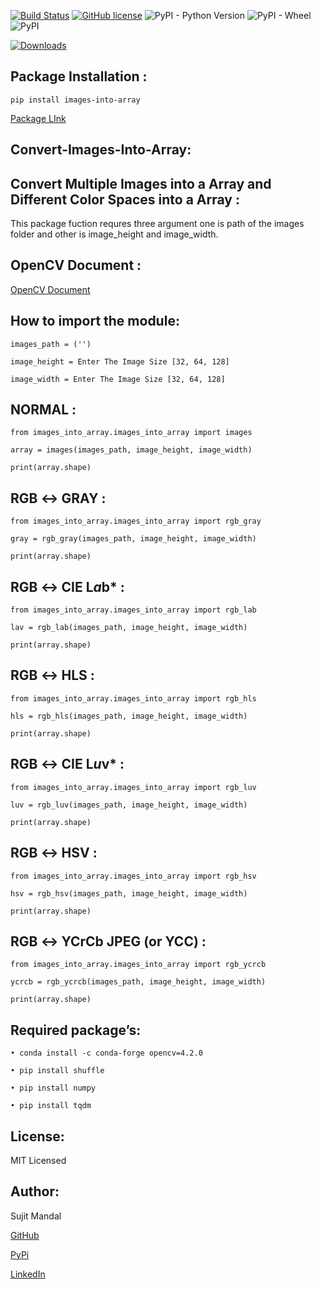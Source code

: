 [![Build Status](https://travis-ci.org/sujitmandal/images-into-array.svg?branch=master)](https://travis-ci.org/sujitmandal/images-into-array) [![GitHub license](https://img.shields.io/github/license/sujitmandal/images-into-array)](https://github.com/sujitmandal/images-into-array/blob/master/LICENSE) ![PyPI - Python Version](https://img.shields.io/pypi/pyversions/images-into-array) ![PyPI - Wheel](https://img.shields.io/pypi/wheel/images-into-array) ![PyPI](https://img.shields.io/pypi/v/images-into-array)

[![Downloads](https://pepy.tech/badge/images-into-array)](https://pepy.tech/project/images-into-array) 

## Package Installation : 
```
pip install images-into-array
```
[Package LInk](https://pypi.org/project/images-into-array/)

## Convert-Images-Into-Array:
Convert Multiple Images into a Array and Different Color Spaces into a Array :
------------------------------------------------------------------------------
This package fuction requres three argument one is path of the images folder and other is image_height and image_width.

OpenCV Document :
-----------------
[OpenCV Document](https://docs.opencv.org/3.4/de/d25/imgproc_color_conversions.html)

## How to import the module:
```
images_path = ('')

image_height = Enter The Image Size [32, 64, 128]

image_width = Enter The Image Size [32, 64, 128]
```
## NORMAL :
```
from images_into_array.images_into_array import images

array = images(images_path, image_height, image_width)

print(array.shape)
```
## RGB ↔ GRAY :
```
from images_into_array.images_into_array import rgb_gray

gray = rgb_gray(images_path, image_height, image_width)

print(array.shape)
```
## RGB ↔ CIE L*a*b* :
```
from images_into_array.images_into_array import rgb_lab

lav = rgb_lab(images_path, image_height, image_width)

print(array.shape)
```
## RGB ↔ HLS :
```
from images_into_array.images_into_array import rgb_hls

hls = rgb_hls(images_path, image_height, image_width)

print(array.shape)
```
## RGB ↔ CIE L*u*v* :
```
from images_into_array.images_into_array import rgb_luv

luv = rgb_luv(images_path, image_height, image_width)

print(array.shape)
```
## RGB ↔ HSV :
```
from images_into_array.images_into_array import rgb_hsv

hsv = rgb_hsv(images_path, image_height, image_width)

print(array.shape)
```
## RGB ↔ YCrCb JPEG (or YCC) :
```
from images_into_array.images_into_array import rgb_ycrcb

ycrcb = rgb_ycrcb(images_path, image_height, image_width)

print(array.shape)
```

## Required package’s:
```
• conda install -c conda-forge opencv=4.2.0

• pip install shuffle

• pip install numpy

• pip install tqdm
```

## License:
MIT Licensed

## Author:
Sujit Mandal

[GitHub](https://github.com/sujitmandal)

[PyPi](https://pypi.org/user/sujitmandal/)

[LinkedIn](https://www.linkedin.com/in/sujit-mandal-91215013a/)